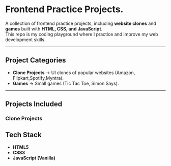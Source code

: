 # Frontend Practice Projects.

A collection of frontend practice projects, including **website clones** and **games** built with **HTML, CSS, and JavaScript**.  
This repo is my coding playground where I practice and improve my web development skills.  

---

## Project Categories

- **Clone Projects** → UI clones of popular websites (Amazon, Flipkart,Spotify,Myntra).  
- **Games** → Small games (Tic Tac Toe, Simon Says).  

---

##  Projects Included

###  Clone Projects




##  Tech Stack
- **HTML5**
- **CSS3**
- **JavaScript (Vanilla)**
